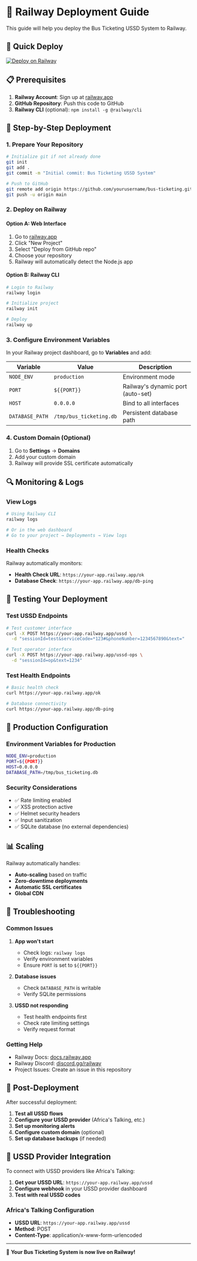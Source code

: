 # 🚂 Railway Deployment Guide

This guide will help you deploy the Bus Ticketing USSD System to Railway.

## 🚀 Quick Deploy

[![Deploy on Railway](https://railway.app/button.svg)](https://railway.app/template/deploy)

## 📋 Prerequisites

1. **Railway Account**: Sign up at [railway.app](https://railway.app)
2. **GitHub Repository**: Push this code to GitHub
3. **Railway CLI** (optional): `npm install -g @railway/cli`

## 🔧 Step-by-Step Deployment

### 1. Prepare Your Repository

```bash
# Initialize git if not already done
git init
git add .
git commit -m "Initial commit: Bus Ticketing USSD System"

# Push to GitHub
git remote add origin https://github.com/yourusername/bus-ticketing.git
git push -u origin main
```

### 2. Deploy on Railway

#### Option A: Web Interface
1. Go to [railway.app](https://railway.app)
2. Click "New Project"
3. Select "Deploy from GitHub repo"
4. Choose your repository
5. Railway will automatically detect the Node.js app

#### Option B: Railway CLI
```bash
# Login to Railway
railway login

# Initialize project
railway init

# Deploy
railway up
```

### 3. Configure Environment Variables

In your Railway project dashboard, go to **Variables** and add:

| Variable | Value | Description |
|----------|-------|-------------|
| `NODE_ENV` | `production` | Environment mode |
| `PORT` | `${{PORT}}` | Railway's dynamic port (auto-set) |
| `HOST` | `0.0.0.0` | Bind to all interfaces |
| `DATABASE_PATH` | `/tmp/bus_ticketing.db` | Persistent database path |

### 4. Custom Domain (Optional)

1. Go to **Settings** → **Domains**
2. Add your custom domain
3. Railway will provide SSL certificate automatically

## 🔍 Monitoring & Logs

### View Logs
```bash
# Using Railway CLI
railway logs

# Or in the web dashboard
# Go to your project → Deployments → View logs
```

### Health Checks
Railway automatically monitors:
- **Health Check URL**: `https://your-app.railway.app/ok`
- **Database Check**: `https://your-app.railway.app/db-ping`

## 🧪 Testing Your Deployment

### Test USSD Endpoints
```bash
# Test customer interface
curl -X POST https://your-app.railway.app/ussd \
  -d "sessionId=test&serviceCode=*123#&phoneNumber=1234567890&text="

# Test operator interface
curl -X POST https://your-app.railway.app/ussd-ops \
  -d "sessionId=op&text=1234"
```

### Test Health Endpoints
```bash
# Basic health check
curl https://your-app.railway.app/ok

# Database connectivity
curl https://your-app.railway.app/db-ping
```

## 🔧 Production Configuration

### Environment Variables for Production
```bash
NODE_ENV=production
PORT=${{PORT}}
HOST=0.0.0.0
DATABASE_PATH=/tmp/bus_ticketing.db
```

### Security Considerations
- ✅ Rate limiting enabled
- ✅ XSS protection active
- ✅ Helmet security headers
- ✅ Input sanitization
- ✅ SQLite database (no external dependencies)

## 📊 Scaling

Railway automatically handles:
- **Auto-scaling** based on traffic
- **Zero-downtime deployments**
- **Automatic SSL certificates**
- **Global CDN**

## 🚨 Troubleshooting

### Common Issues

1. **App won't start**
   - Check logs: `railway logs`
   - Verify environment variables
   - Ensure `PORT` is set to `${{PORT}}`

2. **Database issues**
   - Check `DATABASE_PATH` is writable
   - Verify SQLite permissions

3. **USSD not responding**
   - Test health endpoints first
   - Check rate limiting settings
   - Verify request format

### Getting Help
- Railway Docs: [docs.railway.app](https://docs.railway.app)
- Railway Discord: [discord.gg/railway](https://discord.gg/railway)
- Project Issues: Create an issue in this repository

## 🎯 Post-Deployment

After successful deployment:

1. **Test all USSD flows**
2. **Configure your USSD provider** (Africa's Talking, etc.)
3. **Set up monitoring alerts**
4. **Configure custom domain** (optional)
5. **Set up database backups** (if needed)

## 📱 USSD Provider Integration

To connect with USSD providers like Africa's Talking:

1. **Get your USSD URL**: `https://your-app.railway.app/ussd`
2. **Configure webhook** in your USSD provider dashboard
3. **Test with real USSD codes**

### Africa's Talking Configuration
- **USSD URL**: `https://your-app.railway.app/ussd`
- **Method**: POST
- **Content-Type**: application/x-www-form-urlencoded

---

🎉 **Your Bus Ticketing System is now live on Railway!**
